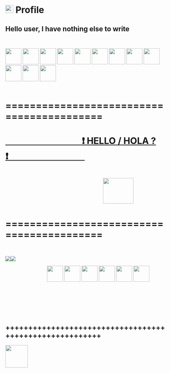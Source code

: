 # <img width="25" height="25" src="https://emojipedia-us.s3.dualstack.us-west-1.amazonaws.com/thumbs/160/emojidex/59/large-red-circle_1f534.png" /> Profile
## **Hello user, I have nothing else to write**
<br>

<code><a href="#" target="_blank"><img height="50" src="https://emoji.discord.st/emojis/12f7ae8e-54e9-4e0a-a247-f62ee670e8a5.gif"></a></code>
<code><a href="#" target="_blank"><img height="50" src="https://pa1.narvii.com/7238/6816864269b6a35b622fbf1e0fd07dc7311565fer1-375-300_hq.gif"></a></code>
<code><a href="#" target="_blank"><img height="50" src="https://emoji.discord.st/emojis/12f7ae8e-54e9-4e0a-a247-f62ee670e8a5.gif"></a></code>
<code><a href="#" target="_blank"><img height="50" src="https://emoji.discord.st/emojis/12f7ae8e-54e9-4e0a-a247-f62ee670e8a5.gif"></a></code>
<code><a href="#" target="_blank"><img height="50" src="https://pa1.narvii.com/7238/6816864269b6a35b622fbf1e0fd07dc7311565fer1-375-300_hq.gif"></a></code>
<code><a href="#" target="_blank"><img height="50" src="https://emoji.discord.st/emojis/12f7ae8e-54e9-4e0a-a247-f62ee670e8a5.gif"></a></code>
<code><a href="#" target="_blank"><img height="50" src="https://emoji.discord.st/emojis/12f7ae8e-54e9-4e0a-a247-f62ee670e8a5.gif"></a></code>
<code><a href="#" target="_blank"><img height="50" src="https://pa1.narvii.com/7238/6816864269b6a35b622fbf1e0fd07dc7311565fer1-375-300_hq.gif"></a></code>
<code><a href="#" target="_blank"><img height="50" src="https://emoji.discord.st/emojis/12f7ae8e-54e9-4e0a-a247-f62ee670e8a5.gif"></a></code>
<code><a href="#" target="_blank"><img height="50" src="https://emoji.discord.st/emojis/12f7ae8e-54e9-4e0a-a247-f62ee670e8a5.gif"></a></code>
<code><a href="#" target="_blank"><img height="50" src="https://pa1.narvii.com/7238/6816864269b6a35b622fbf1e0fd07dc7311565fer1-375-300_hq.gif"></a></code>
<code><a href="#" target="_blank"><img height="50" src="https://emoji.discord.st/emojis/12f7ae8e-54e9-4e0a-a247-f62ee670e8a5.gif"></a></code>
<br>
<br>

# ==========================================
# <a href="https://pnrtscr.com/gz5n0s">&nbsp;&nbsp;&nbsp;&nbsp;&nbsp;&nbsp;&nbsp;&nbsp;&nbsp;&nbsp;&nbsp;&nbsp;&nbsp;&nbsp;&nbsp;&nbsp;&nbsp;&nbsp;&nbsp;&nbsp;&nbsp;&nbsp;&nbsp;&nbsp;&nbsp;&nbsp;&nbsp;&nbsp;&nbsp;&nbsp;&nbsp;&nbsp;&nbsp;&nbsp;&nbsp;&nbsp;❗ HELLO / HOLA ? ❗&nbsp;&nbsp;&nbsp;&nbsp;&nbsp;&nbsp;&nbsp;&nbsp;&nbsp;&nbsp;&nbsp;&nbsp;&nbsp;&nbsp;&nbsp;&nbsp;&nbsp;&nbsp;&nbsp;&nbsp;&nbsp;&nbsp;&nbsp;&nbsp;&nbsp;&nbsp;&nbsp;&nbsp;&nbsp;&nbsp;&nbsp;&nbsp;&nbsp;&nbsp;&nbsp;&nbsp;</a>
# <p>&nbsp;&nbsp;&nbsp;&nbsp;&nbsp;&nbsp;&nbsp;&nbsp;&nbsp;&nbsp;&nbsp;&nbsp;&nbsp;&nbsp;&nbsp;&nbsp;&nbsp;&nbsp;&nbsp;&nbsp;&nbsp;&nbsp;&nbsp;&nbsp;&nbsp;&nbsp;&nbsp;&nbsp;&nbsp;&nbsp;&nbsp;&nbsp;&nbsp;&nbsp;&nbsp;&nbsp;&nbsp;&nbsp;&nbsp;&nbsp;&nbsp;&nbsp;&nbsp;&nbsp;&nbsp;&nbsp;<a href="#"><img width="95" height="80" src="https://gifimage.net/wp-content/uploads/2017/08/transparent-anime-gif-13.gif" /></a></p>
# ==========================================

<br>

<img src="https://cdn2.scratch.mit.edu/get_image/gallery/279661_200x130.png?v=1384064073.0"/><img src="https://cdn2.scratch.mit.edu/get_image/gallery/279661_200x130.png?v=1384064073.0"/>

<span>&nbsp;&nbsp;&nbsp;&nbsp;&nbsp;&nbsp;&nbsp;&nbsp;&nbsp;&nbsp;&nbsp;&nbsp;&nbsp;&nbsp;&nbsp;&nbsp;&nbsp;&nbsp;&nbsp;&nbsp;&nbsp;&nbsp;&nbsp;&nbsp;&nbsp;&nbsp;&nbsp;&nbsp;&nbsp;&nbsp;&nbsp;&nbsp;</span>
<code><a href="#"><img height="50" src="https://24.media.tumblr.com/df774b7fe6934b7749f6c686b94aced7/tumblr_mndp9xPVWO1r3japgo1_500.gif" /></a></code>
<code><a href="https://www.python.org/" target="_blank"><img height="50" src="https://www.vectorlogo.zone/logos/python/python-ar21.svg"></a></code>
<code><a href="https://www.linux.org/" target="_blank"><img height="50" src="https://www.vectorlogo.zone/logos/linux/linux-ar21.svg"></a></code>
<code><a href="https://www.javascript.com/" target="_blank"><img height="50" src="https://www.vectorlogo.zone/logos/javascript/javascript-ar21.svg"></a></code>
<code><a href="https://www.djangoproject.com/" target="_blank"><img height="50" src="https://www.vectorlogo.zone/logos/djangoproject/djangoproject-ar21.svg"></a></code>
<code><a href="#"><img height="50" src="https://24.media.tumblr.com/df774b7fe6934b7749f6c686b94aced7/tumblr_mndp9xPVWO1r3japgo1_500.gif" /></a></code>



<br><br><br>
<br>
<br>

  ## ++++++++++++++++++++++++++++++++++++++++++++++++++++++++

<img height="70" src="https://backgroundcheckall.com/wp-content/uploads/2018/10/anime-gif-no-background.gif" />
<!---
ChronoLux616/ChronoLux616 is a ✨ special ✨ repository because its `README.md` (this file) appears on your GitHub profile.
You can click the Preview link to take a look at your changes.
--->
